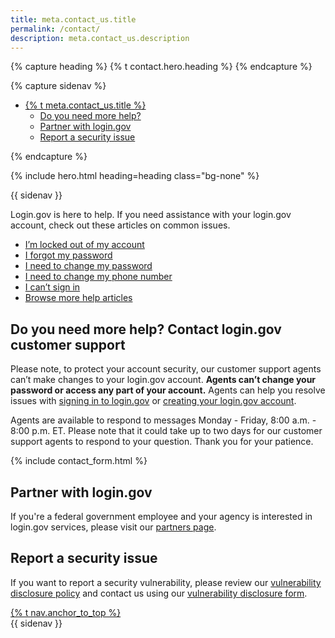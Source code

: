 ```yaml
---
title: meta.contact_us.title
permalink: /contact/
description: meta.contact_us.description
---
```


{% capture heading %}
{% t contact.hero.heading %}
{% endcapture %}

{% capture sidenav %}
<nav aria-label="{% t accessible_labels.secondary_navigation %}">
  <ul class="usa-sidenav">
    <li class="usa-sidenav__item">
      <a href="/contact/" class="usa-current">{% t meta.contact_us.title %}</a>
      <ul class="usa-sidenav__sublist">
        <li class="usa-sidenav__item">
          <a href="#do-you-need-more-help">Do you need more help?</a>
        </li>
        <li class="usa-sidenav__item">
          <a href="#partner-with-login-gov">Partner with login.gov</a>
        </li>
        <li class="usa-sidenav__item">
          <a href="#report-a-security-issue">Report a security issue</a>
        </li>
      </ul>
    </li>
  </ul>
</nav>
{% endcapture %}

{% include hero.html heading=heading class="bg-none" %}

<div class="container">
  <article class="page-content grid-row">
    <aside class="desktop:display-none grid-col-12 margin-bottom-3">
      {{ sidenav }}
    </aside>
    <div class="page-content__prose grid-col-12 desktop:grid-col-8">
      <p>Login.gov is here to help. If you need assistance with your login.gov account, check out these articles on common issues.</p>
      <ul class="help-question-list">
        <li><a href="{{ site.baseurl }}/help/trouble-signing-in/locked-out-of-login">I’m locked out of my account</a></li>
        <li><a href="{{ site.baseurl }}/help/trouble-signing-in/forgot-your-password">I forgot my password</a></li>
        <li><a href="{{ site.baseurl }}/help/changing-settings/change-my-password">I need to change my password</a></li>
        <li><a href="{{ site.baseurl }}/help/changing-settings/change-my-phone-number">I need to change my phone number</a></li>
        <li><a href="{{ site.baseurl }}/help/trouble-signing-in/how-to-sign-in">I can’t sign in</a></li>
        <li><a href="{{ site.baseurl }}/help">Browse more help articles</a></li>
      </ul>
      <h2 id="do-you-need-more-help">Do you need more help? Contact login.gov customer support</h2>
      <p>Please note, to protect your account security, our customer support agents can’t make changes to your login.gov account. <strong>Agents can’t change your password or access any part of your account.</strong> Agents can help you resolve issues with <a href="{{ site.baseurl }}/help/trouble-signing-in/how-to-sign-in">signing in to login.gov</a> or <a href="{{ site.baseurl }}/help/creating-an-account/how-to-create-an-account">creating your login.gov account</a>.</p>
      <p>Agents are available to respond to messages Monday - Friday, 8:00 a.m. - 8:00 p.m. ET. Please note that it could take up to two days for our customer support agents to respond to your question. Thank you for your patience.</p>
      <div class="desktop:grid-col-9">
        {% include contact_form.html %}
      </div>
      <footer class="page-content__footer">
        <h2 id="partner-with-login-gov">Partner with login.gov</h2>
        <p>If you're a federal government employee and your agency is interested in login.gov services, please visit our <a href="https://partners.login.gov/">partners page</a>.</p>
        <h2 id="report-a-security-issue">Report a security issue</h2>
        <p>If you want to report a security vulnerability, please review our <a href="https://18f.gsa.gov/vulnerability-disclosure-policy/">vulnerability disclosure policy</a> and contact us using our <a href="https://docs.google.com/forms/d/e/1FAIpQLScuo4xCzBlpLnoq7-bDAVAxtJci03by7S-Q-Z_JUBDloK01QA/viewform">vulnerability disclosure form</a>.</p>
      </footer>
      <a href="#top" class="anchor-to-top">{% t nav.anchor_to_top %}</a>
    </div>
    <aside class="display-none desktop:display-block grid-offset-1 grid-col-3">
      {{ sidenav }}
    </aside>
  </article>
</div>

